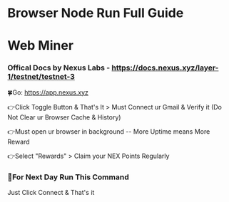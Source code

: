 # Browser Node Run Full Guide 

# Web Miner

### Offical Docs by Nexus Labs - https://docs.nexus.xyz/layer-1/testnet/testnet-3

🍀Go: https://app.nexus.xyz

👉Click Toggle Button & That's It > Must Connect ur Gmail & Verify it (Do Not Clear ur Browser Cache & History)

👉Must open ur browser in background -- More Uptime means More Reward

👉Select "Rewards" > Claim your NEX Points Regularly

### 🔶For Next Day Run This Command
Just Click Connect & That's it
